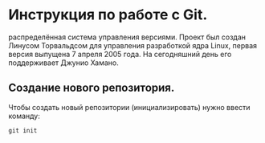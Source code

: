 # Инструкция по работе с Git.

 распределённая система управления версиями. Проект был создан Линусом Торвальдсом для управления разработкой ядра Linux, первая версия выпущена 7 апреля 2005 года. На сегодняшний день его поддерживает Джунио Хамано.

 ## Создание нового репозитория. 

 Чтобы создать новый репозитории (инициализировать) нужно ввести команду:

    git init

    